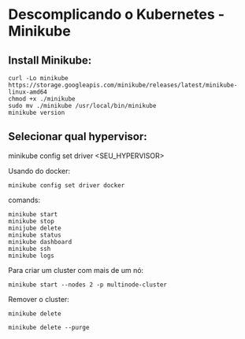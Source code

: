 # Descomplicando o Kubernetes - Minikube

## Install Minikube:
```
curl -Lo minikube https://storage.googleapis.com/minikube/releases/latest/minikube-linux-amd64
chmod +x ./minikube
sudo mv ./minikube /usr/local/bin/minikube
minikube version
```

## Selecionar qual hypervisor:
minikube config set driver <SEU_HYPERVISOR> 

Usando do docker:
```
minikube config set driver docker
```

comands:
```
minikube start
minikube stop
minijube delete 
minikube status
minikube dashboard
minikube ssh
minikube logs
```
Para criar um cluster com mais de um nó:
```
minikube start --nodes 2 -p multinode-cluster
```
Remover o cluster:
```
minikube delete
```
```
minikube delete --purge
```


